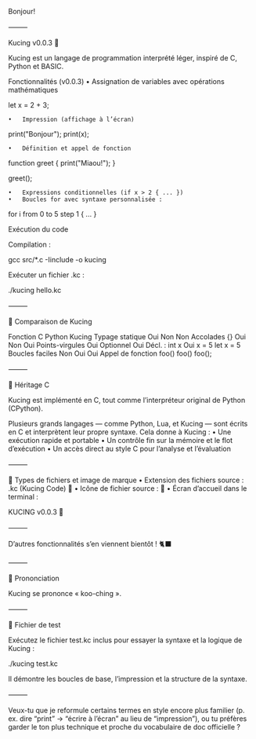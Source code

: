 Bonjour!

⸻

Kucing v0.0.3 🐾

Kucing est un langage de programmation interprété léger, inspiré de C, Python et BASIC.

Fonctionnalités (v0.0.3)
	•	Assignation de variables avec opérations mathématiques

let x = 2 + 3;


	•	Impression (affichage à l’écran)

print("Bonjour");
print(x);


	•	Définition et appel de fonction

function greet {
    print("Miaou!");
}

greet();


	•	Expressions conditionnelles (if x > 2 { ... })
	•	Boucles for avec syntaxe personnalisée :
for i from 0 to 5 step 1 { ... }

Exécution du code

Compilation :

gcc src/*.c -Iinclude -o kucing

Exécuter un fichier .kc :

./kucing hello.kc


⸻

🔄 Comparaison de Kucing

Fonction	C	Python	Kucing
Typage statique	Oui	Non	Non
Accolades {}	Oui	Non	Oui
Points-virgules	Oui	Optionnel	Oui
Décl. : int x	Oui	x = 5	let x = 5
Boucles faciles	Non	Oui	Oui
Appel de fonction	foo()	foo()	foo();


⸻

🧬 Héritage C

Kucing est implémenté en C, tout comme l’interpréteur original de Python (CPython).

Plusieurs grands langages — comme Python, Lua, et Kucing — sont écrits en C et interprètent leur propre syntaxe. Cela donne à Kucing :
	•	Une exécution rapide et portable
	•	Un contrôle fin sur la mémoire et le flot d’exécution
	•	Un accès direct au style C pour l’analyse et l’évaluation

⸻

📁 Types de fichiers et image de marque
	•	Extension des fichiers source : .kc (Kucing Code) 🐾
	•	Icône de fichier source : 🐾
	•	Écran d’accueil dans le terminal :

KUCING v0.0.3 🐾



⸻

D’autres fonctionnalités s’en viennent bientôt ! 🐈‍⬛

⸻

📣 Prononciation

Kucing se prononce « koo-ching ».

⸻

🧪 Fichier de test

Exécutez le fichier test.kc inclus pour essayer la syntaxe et la logique de Kucing :

./kucing test.kc

Il démontre les boucles de base, l’impression et la structure de la syntaxe.

⸻

Veux-tu que je reformule certains termes en style encore plus familier (p. ex. dire “print” → “écrire à l’écran” au lieu de “impression”), ou tu préfères garder le ton plus technique et proche du vocabulaire de doc officielle ?